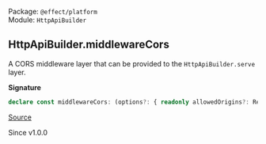 Package: `@effect/platform`<br />
Module: `HttpApiBuilder`<br />

## HttpApiBuilder.middlewareCors

A CORS middleware layer that can be provided to the `HttpApiBuilder.serve` layer.

**Signature**

```ts
declare const middlewareCors: (options?: { readonly allowedOrigins?: ReadonlyArray<string> | undefined; readonly allowedMethods?: ReadonlyArray<string> | undefined; readonly allowedHeaders?: ReadonlyArray<string> | undefined; readonly exposedHeaders?: ReadonlyArray<string> | undefined; readonly maxAge?: number | undefined; readonly credentials?: boolean | undefined; } | undefined) => Layer.Layer<never>
```

[Source](https://github.com/Effect-TS/effect/tree/main/packages/platform/src/HttpApiBuilder.ts#L920)

Since v1.0.0